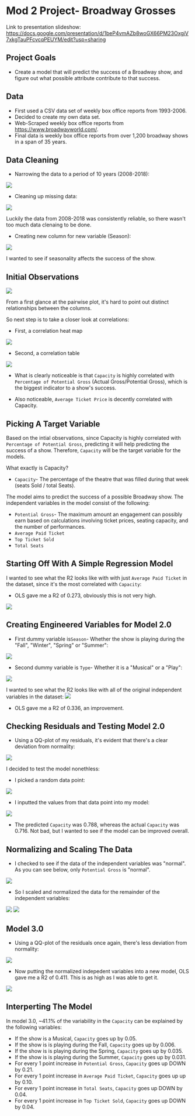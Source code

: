 # Mod 2 Project- Broadway Grosses


Link to presentation slideshow: https://docs.google.com/presentation/d/1beP4vmAZb8woGX66PM23OxgjV7xkgTauPFcvcqPEUYM/edit?usp=sharing


## Project Goals

* Create a model that will predict the success of a Broadway show, and figure out what possible attribute contribute to that success. 

## Data

* First used a CSV data set of weekly box office reports from 1993-2006.
* Decided to create my own data set.
* Web-Scraped weekly box office reports from https://www.broadwayworld.com/.
* Final data is weekly box office reports from over 1,200 broadway shows in a span of 35 years. 


## Data Cleaning

* Narrowing the data to a period of 10 years (2008-2018):
<img src="./Images/Image1.png">

* Cleaning up missing data:
<img src="./Images/Image2.png">

Luckily the data from 2008-2018 was consistently reliable, so there wasn't too much data clenaing to be done.

* Creating new column for new variable (Season):
<img src="./Images/Image3.png">

I wanted to see if seasonality affects the success of the show. 

## Initial Observations

<img src="./Images/Image4.png">

From a first glance at the pairwise plot, it's hard to point out distinct relationships between the columns. 

So next step is to take a closer look at correlations:

* First, a correlation heat map
<img src="./Images/Image5.png">

* Second, a correlation table
<img src="./Images/Image6.png">

- What is clearly noticeable is that `Capacity` is highly correlated with `Percentage of Potential Gross` (Actual Gross/Potential Gross), which is the biggest indicator to a show's success. 

- Also noticeable, `Average Ticket Price` is decently correlated with Capacity. 

## Picking A Target Variable

Based on the intial observations, since Capacity is highly correlated with `Percentage of Potential Gross`,
predicting it will help predicting the success of a show. Therefore, `Capacity` will be the target variable for the models.

What exactly is Capacity?

* `Capacity`- The percentage of the theatre that was filled during that week (seats Sold / total Seats).

The model aims to predict the success of a possible Broadway show. The independent variables in the model consist of the following:

* `Potential Gross`- The maximum amount an engagement can possibly earn based on calculations involving ticket prices, seating capacity, and the number of performances. 
* `Average Paid Ticket`
* `Top Ticket Sold`
* `Total Seats` 


## Starting Off With A Simple Regression Model
I wanted to see what the R2 looks like with with just `Average Paid Ticket` in the dataset, since it's the most correlated with `Capacity`:

* OLS gave me a R2 of 0.273, obviously this is not very high.
<img src="./Images/Image7.png">


## Creating Engineered Variables for Model 2.0

* First dummy variable is`Season`- Whether the show is playing during the "Fall", "Winter", "Spring" or "Summer":
<img src="./Images/Image8.png">

* Second dummy variable is `Type`- Whether it is a "Musical" or a "Play":
<img src="./Images/Image9.png">

I wanted to see what the R2 looks like with all of the original independent variables in the dataset:
<img src="./Images/Image10.png">

   * OLS gave me a R2 of 0.336, an improvement. 

## Checking Residuals and Testing Model 2.0

* Using a QQ-plot of my residuals, it's evident that there's a clear deviation from normality:
<img src="./Images/Image11.png">

I decided to test the model nonethless: 

* I picked a random data point:
<img src="./Images/Image12.png">

* I inputted the values from that data point into my model:
<img src="./Images/Image13.png">

* The predicted `Capacity` was 0.788, whereas the actual `Capacity` was 0.716. Not bad, but I wanted to see if the model can be improved overall. 

## Normalizing and Scaling The Data

* I checked to see if the data of the independent variables was "normal". As you can see below, only `Potential Gross` is "normal".
<img src="./Images/Image14.png">

* So I scaled and normalized the data for the remainder of the independent variables:
<img src="./Images/Image15.png">
<img src="./Images/Image16.png">

## Model 3.0

* Using a QQ-plot of the residuals once again, there's less deviation from normality:
<img src="./Images/Image17.png">

* Now putting the normalized indepedent variables into a new model, OLS gave me a R2 of 0.411. This is as high as I was able to get it.
<img src="./Images/Image18.png">

## Interperting The Model

In model 3.0, ~41.1% of the variability in the `Capacity` can be explained by the following variables:

* If the show is a Musical, `Capacity` goes up by 0.05.
* If the show is is playing during the Fall, `Capacity` goes up by 0.006.
* If the show is is playing during the Spring, `Capacity` goes up by 0.035.
* If the show is is playing during the Summer, `Capacity` goes up by 0.031.
* For every 1 point increase in `Potential Gross`, `Capacity` goes up DOWN by 0.21.
* For every 1 point increase in `Average Paid Ticket`, `Capacity` goes up up by 0.10.
* For every 1 point increase in `Total Seats`, `Capacity` goes up DOWN by 0.04.
* For every 1 point increase in `Top Ticket Sold`, `Capacity` goes up DOWN by 0.04.


